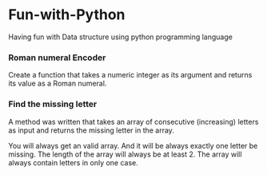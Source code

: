 # Fun-with-Python
Having fun with Data structure using python programming language

### Roman numeral Encoder
Create a function that takes a numeric integer as its argument and returns its value as a Roman numeral. 

### Find the missing letter
A method was written that takes an array of consecutive (increasing) letters as input and returns the missing letter in the array.

You will always get an valid array. And it will be always exactly one letter be missing. The length of the array will always be at least 2. The array will always contain letters in only one case.
